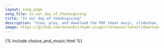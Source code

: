 ```yaml
---
layout: song_page
song_file: in_our_day_of_thanksgiving
title: "In our day of thanksgiving"
description: "View, play, and download the PDF sheet music, slideshow, and audio. Lyrics: In our day of thanksgiving one psalm let us offer for the saints who before us have found the reward; when the shadow of death fell upon them, we sorr... english theist 4part death chords"
image: https://github.com/kenanbit/hymn-singer/releases/latest/download/in_our_day_of_thanksgiving-trad.png
---
```


{% include choice_and_music.html %}